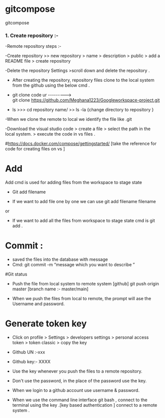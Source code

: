 # gitcompose
gitcompose

### 1. Create repository :- 
-Remote repository steps :-

-Create repository >> new repository > name > description > public > add a README file > create repository 

-Delete the repository 
Settings >scroll down and delete the repository .

 - After creating the repository, repository files clone to the local system from the github using the below cmd .
- git clone code ur             --------->    
  git clone https://github.com/Meghana1223/Googleworkspace-project.git

- ls              >>>  cd repository name/  >> ls -la             {change directory to repository }

 -When we clone the remote to local we identify the file like .git

 -Download the visual studio code > create a file > select the path in the local system. > execute the code in vs files .

#https://docs.docker.com/compose/gettingstarted/   [take the reference for code for creating files on vs ]

 # Add  
Add cmd is used for adding files from the workspace to stage state 

- Git add filename 

 - If we want to add file one by one we can use git add filename filename  

or 

 - If we want to add all the files from workspace to stage state cmd is git add .

# Commit : 
- saved the files into the database with message 
- Cmd: git commit -m “message which you want to describe ”

#Git status 

- Push the file from local system to remote system [github]
git push origin master [branch name :- master/main]

- When we push the files from local to remote, the prompt will ase the Username and password.

# Generate token key

- Click on profile > Settings > developers settings > personal access token > token classic > copy the key 

- Github UN :-xxx
- Github key:- XXXX

- Use the key whenever you push the files  to a remote repository.
- Don't use the password, in the place of the password use the key.
- When we login to a github account use username & password.
- When we use the command line interface git bash , connect to the terminal using the key .[key based authentication ] connect to a remote system .


